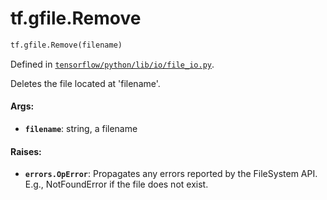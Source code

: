 <div itemscope itemtype="http://developers.google.com/ReferenceObject">
<meta itemprop="name" content="tf.gfile.Remove" />
</div>

# tf.gfile.Remove

``` python
tf.gfile.Remove(filename)
```



Defined in [`tensorflow/python/lib/io/file_io.py`](https://www.tensorflow.org/code/tensorflow/python/lib/io/file_io.py).

Deletes the file located at 'filename'.

#### Args:

* <b>`filename`</b>: string, a filename


#### Raises:

* <b>`errors.OpError`</b>: Propagates any errors reported by the FileSystem API.  E.g.,
  NotFoundError if the file does not exist.